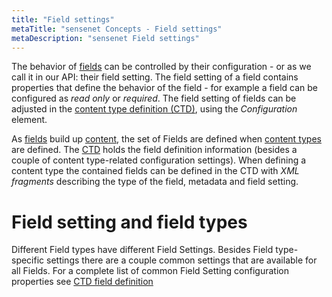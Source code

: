 ```yaml
---
title: "Field settings"
metaTitle: "sensenet Concepts - Field settings"
metaDescription: "sensenet Field settings"
---
```


The behavior of [fields](/concepts/fields) can be controlled by their configuration - or as we call it in our API: their field setting. The field setting of a field contains properties that define the behavior of the field - for example a field can be configured as *read only* or *required*. The field setting of fields can be adjusted in the [content type definition (CTD)](/concepts/content-types), using the *Configuration* element.

As [fields](/concepts/fields) build up [content](/concepts/basics), the set of Fields are defined when [content types](/concepts/content-management/02-content-model) are defined. The [CTD](/concepts/content-types) holds the field definition information (besides a couple of content type-related configuration settings). When defining a content type the contained fields can be defined in the CTD with *XML fragments* describing the type of the field, metadata and field setting.

# Field setting and field types

Different Field types have different Field Settings.
Besides Field type-specific settings there are a couple common settings that are available for all Fields. For a complete list of common Field Setting configuration properties see [CTD field definition](/concepts/content-types)
